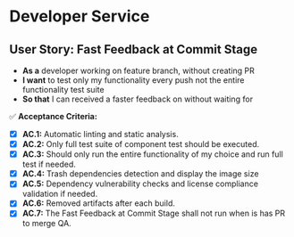 # Developer Service

## **User Story: Fast Feedback at Commit Stage**

* **As a** developer working on feature branch, without creating PR
* **I want** to test only my functionality every push not the entire functionality test suite
* **So that** I can received a faster feedback on without waiting for 

✅ **Acceptance Criteria:**

- [X] **AC.1:** Automatic linting and static analysis.
- [X] **AC.2:** Only full test suite of component test should be executed.
- [X] **AC.3:** Should only run the entire functionality of my choice and run full test if needed.
- [X] **AC.4:** Trash dependencies detection and display the image size 
- [X] **AC.5:** Dependency vulnerability checks and license compliance validation if needed.
- [X] **AC.6:** Removed artifacts after each build.
- [X] **AC.7:** The Fast Feedback at Commit Stage shall not run when is has PR to merge QA.